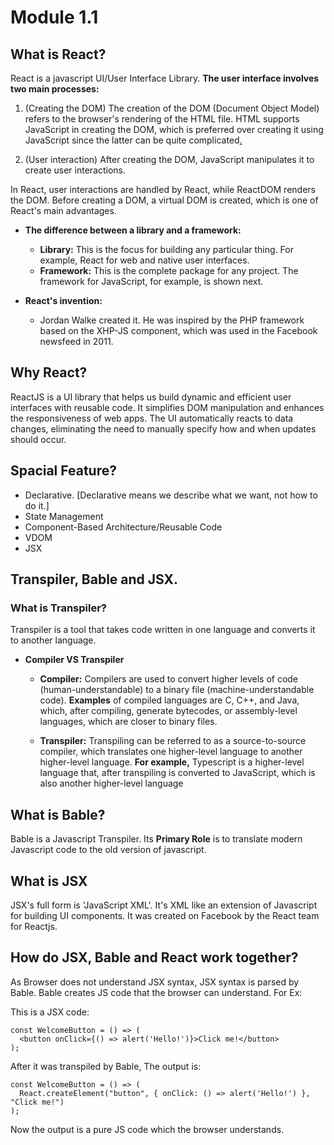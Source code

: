 # Module 1.1

## **What is React?**

React is a javascript UI/User Interface Library. **The user interface involves two main processes:**

1. (Creating the DOM) The creation of the DOM (Document Object Model) refers to the browser's rendering of the HTML file. HTML supports JavaScript in creating the DOM, which is preferred over creating it using JavaScript since the latter can be quite complicated[.](http://2.to)

2. (User interaction) After creating the DOM, JavaScript manipulates it to create user interactions.

In React, user interactions are handled by React, while ReactDOM renders the DOM. Before creating a DOM, a virtual DOM is created, which is one of React's main advantages.

- **The difference between a library and a framework:**
    - **Library:** This is the focus for building any particular thing. For example, React for web and native user interfaces.
    - ****Framework:**** This is the complete package for any project. The framework for JavaScript, for example, is shown next.

- **React's invention:**
    - Jordan Walke created it. He was inspired by the PHP framework based on the XHP-JS component, which was used in the Facebook newsfeed in 2011.

## Why React?

ReactJS is a UI library that helps us build dynamic and efficient user interfaces with reusable code. It simplifies DOM manipulation and enhances the responsiveness of web apps. The UI automatically reacts to data changes, eliminating the need to manually specify how and when updates should occur.

## Spacial Feature?

-   Declarative. [Declarative means we describe what we want, not how to do it.]
-   State Management
-   Component-Based Architecture/Reusable Code
-   VDOM
-   JSX

## Transpiler, Bable and JSX.

### What is Transpiler?

Transpiler is a tool that takes code written in one language and converts it to another language.

- **Compiler VS Transpiler**
    - **Compiler:** Compilers are used to convert higher levels of code (human-understandable) to a binary file (machine-understandable code). **Examples** of compiled languages are C, C++, and Java, which, after compiling, generate bytecodes, or assembly-level languages, which are closer to binary files.
      
    - ************************Transpiler:************************ Transpiling can be referred to as a source-to-source compiler, which translates one higher-level language to another higher-level language. **For example,** Typescript is a higher-level language that, after transpiling is converted to JavaScript, which is also another higher-level language

## What is Bable?

Bable is a Javascript Transpiler. Its **Primary Role** is to translate modern Javascript code to the old version of javascript.

## What is JSX

JSX's full form is 'JavaScript XML'. It's XML like an extension of Javascript for building UI components. It was created on Facebook by the React team for Reactjs.

## How do JSX, Bable and React work together?

As Browser does not understand JSX syntax, JSX syntax is parsed by Bable. Bable creates JS code that the browser can understand. For Ex:

This is a JSX code:

```JSX
const WelcomeButton = () => (
  <button onClick={() => alert('Hello!')}>Click me!</button>
);
```

After it was transpiled by Bable, The output is:

```JS
const WelcomeButton = () => (
  React.createElement("button", { onClick: () => alert('Hello!') }, "Click me!")
);
```

Now the output is a pure JS code which the browser understands.
